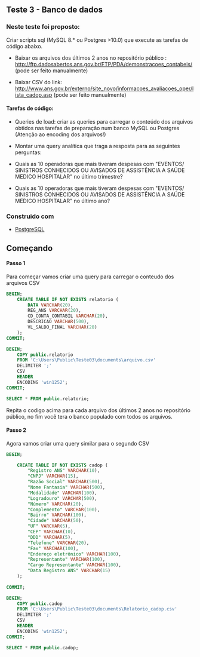 ## Teste 3 - Banco de dados

### Neste teste foi proposto:
Criar scripts sql (MySQL 8.* ou Postgres >10.0) que execute as tarefas de código abaixo.

- Baixar os arquivos dos últimos 2 anos no repositório público : http://ftp.dadosabertos.ans.gov.br/FTP/PDA/demonstracoes_contabeis/ (pode ser feito manualmente)

- Baixar CSV do link: http://www.ans.gov.br/externo/site_novo/informacoes_avaliacoes_oper/lista_cadop.asp (pode ser feito manualmente)

#### Tarefas de código:

- Queries de load: criar as queries para carregar o conteúdo dos arquivos obtidos nas tarefas de preparação num banco MySQL ou Postgres (Atenção ao encoding dos arquivos!)

- Montar uma query analítica que traga a resposta para as seguintes perguntas:

- Quais as 10 operadoras que mais tiveram despesas com "EVENTOS/ SINISTROS CONHECIDOS OU AVISADOS  DE ASSISTÊNCIA A SAÚDE MEDICO HOSPITALAR" no último trimestre?

- Quais as 10 operadoras que mais tiveram despesas com "EVENTOS/ SINISTROS CONHECIDOS OU AVISADOS  DE ASSISTÊNCIA A SAÚDE MEDICO HOSPITALAR" no último ano?


### Construido com

* [PostgreSQL](https://www.postgresql.org/)


## Começando

#### Passo 1

Para começar vamos criar uma query para carregar o conteudo dos arquivos CSV

```sql
BEGIN;
    CREATE TABLE IF NOT EXISTS relatorio (
        DATA VARCHAR(20),
        REG_ANS VARCHAR(20),
        CD_CONTA_CONTABIL VARCHAR(20),
        DESCRICAO VARCHAR(500),
        VL_SALDO_FINAL VARCHAR(20)
    );
COMMIT;

BEGIN;
    COPY public.relatorio
    FROM 'C:\Users\Public\Teste03\documents\arquivo.csv'
    DELIMITER ';'
    CSV
    HEADER
    ENCODING 'win1252';
COMMIT;

SELECT * FROM public.relatorio;
```
Repita o codigo acima para cada arquivo dos últimos 2 anos no repositório público, no fim você tera o banco populado com todos os arquivos.

#### Passo 2

Agora vamos criar uma query similar para o segundo CSV

```sql
BEGIN;

    CREATE TABLE IF NOT EXISTS cadop (
        "Registro ANS" VARCHAR(10),
		"CNPJ" VARCHAR(15),
        "Razão Social" VARCHAR(500),
        "Nome Fantasia" VARCHAR(500),
		"Modalidade" VARCHAR(100),
		"Logradouro" VARCHAR(500),
		"Número" VARCHAR(20),
		"Complemento" VARCHAR(100),
		"Bairro" VARCHAR(100),
		"Cidade" VARCHAR(50),
		"UF" VARCHAR(5),
		"CEP" VARCHAR(10),
		"DDD" VARCHAR(5),
		"Telefone" VARCHAR(20),
		"Fax" VARCHAR(100),
		"Endereço eletrônico" VARCHAR(100),
		"Representante" VARCHAR(100),
		"Cargo Representante" VARCHAR(100),
		"Data Registro ANS" VARCHAR(15)
    );
	
COMMIT;

BEGIN;
    COPY public.cadop
    FROM 'C:\Users\Public\Teste03\documents\Relatorio_cadop.csv'
    DELIMITER ';'
    CSV
    HEADER
    ENCODING 'win1252';
COMMIT;

SELECT * FROM public.cadop;
```
